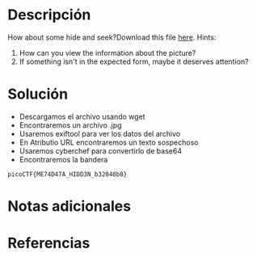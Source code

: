 # Descripción
How about some hide and seek?Download this file [here](https://artifacts.picoctf.net/c_titan/129/unknown.zip).
Hints:
1. How can you view the information about the picture?
2. If something isn't in the expected form, maybe it deserves attention?
# Solución
- Descargamos el archivo usando wget
- Encontraremos un archivo .jpg
- Usaremos exiftool para ver los datos del archivo
- En Atributio URL encontraremos un texto sospechoso
- Usaremos cyberchef para convertirlo de base64
- Encontraremos la bandera
```
picoCTF{ME74D47A_HIDD3N_b32040b8}
```
# Notas adicionales
# Referencias